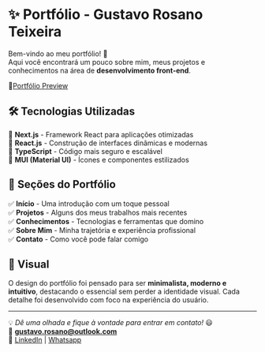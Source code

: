 # ✨ Portfólio - Gustavo Rosano Teixeira

Bem-vindo ao meu portfólio! 🚀  
Aqui você encontrará um pouco sobre mim, meus projetos e conhecimentos na área de **desenvolvimento front-end**.

🔗[Portfólio Preview](https://gustavorosano.netlify.app)

## 🛠️ Tecnologias Utilizadas

🔹 **Next.js** - Framework React para aplicações otimizadas  
🔹 **React.js** - Construção de interfaces dinâmicas e modernas  
🔹 **TypeScript** - Código mais seguro e escalável  
🔹 **MUI (Material UI)** - Ícones e componentes estilizados 

## 📌 Seções do Portfólio

✅ **Início** - Uma introdução com um toque pessoal  
✅ **Projetos** - Alguns dos meus trabalhos mais recentes  
✅ **Conhecimentos** - Tecnologias e ferramentas que domino  
✅ **Sobre Mim** - Minha trajetória e experiência profissional  
✅ **Contato** - Como você pode falar comigo  

## 🎨 Visual 

O design do portfólio foi pensado para ser **minimalista, moderno e intuitivo**, destacando o essencial sem perder a identidade visual. Cada detalhe foi desenvolvido com foco na experiência do usuário.  

---

💡 *Dê uma olhada e fique à vontade para entrar em contato!* 😃  
📩 **gustavo.rosano@outlook.com**  
🔗 [LinkedIn](https://www.linkedin.com/in/gustavo-rosano/) | [Whatsapp](https://wa.me/5511988672712)
